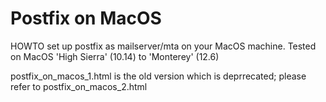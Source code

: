 # Postfix on MacOS

HOWTO set up postfix as mailserver/mta on your MacOS machine. Tested on MacOS 'High Sierra' (10.14) to 'Monterey' (12.6)

postfix_on_macos_1.html is the old version which is deprrecated; please refer to postfix_on_macos_2.html
